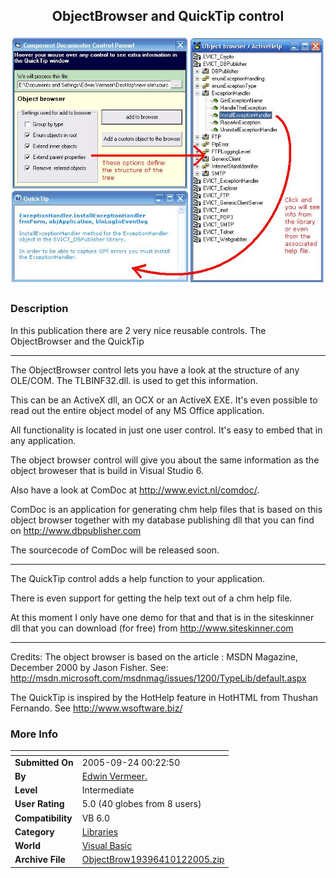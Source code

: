 ﻿<div align="center">

## ObjectBrowser and QuickTip control

<img src="PIC200510121559538984.JPG">
</div>

### Description

In this publication there are 2 very nice reusable controls. The ObjectBrowser and the QuickTip

- - - - - - - - - - - - - - - - - - - - - - - - - - - - - - - - - - - -

The ObjectBrowser control lets you have a look at the structure of any OLE/COM. The TLBINF32.dll. is used to get this information.

This can be an ActiveX dll, an OCX or an ActiveX EXE. It's even possible to read out the entire object model of any MS Office application.

All functionality is located in just one user control. It's easy to embed that in any application.

The object browser control will give you about the same information as the object broweser that is build in Visual Studio 6.

Also have a look at ComDoc at http://www.evict.nl/comdoc/.

ComDoc is an application for generating chm help files that is based on this object browser together with my database publishing dll that you can find on http://www.dbpublisher.com

The sourcecode of ComDoc will be released soon.

- - - - - - - - - - - - - - - - - - - - - - - - - - - - - - - - - - - -

The QuickTip control adds a help function to your application.

There is even support for getting the help text out of a chm help file.

At this moment I only have one demo for that and that is in the siteskinner dll that you can download (for free) from http://www.siteskinner.com

- - - - - - - - - - - - - - - - - - - - - - - - - - - - - - - - - - - -

Credits: The object browser is based on the article : MSDN Magazine, December 2000 by Jason Fisher. See: http://msdn.microsoft.com/msdnmag/issues/1200/TypeLib/default.aspx

The QuickTip is inspired by the HotHelp feature in HotHTML from Thushan Fernando. See http://www.wsoftware.biz/
 
### More Info
 


<span>             |<span>
---                |---
**Submitted On**   |2005-09-24 00:22:50
**By**             |[Edwin Vermeer\.](https://github.com/Planet-Source-Code/PSCIndex/blob/master/ByAuthor/edwin-vermeer.md)
**Level**          |Intermediate
**User Rating**    |5.0 (40 globes from 8 users)
**Compatibility**  |VB 6\.0
**Category**       |[Libraries](https://github.com/Planet-Source-Code/PSCIndex/blob/master/ByCategory/libraries__1-49.md)
**World**          |[Visual Basic](https://github.com/Planet-Source-Code/PSCIndex/blob/master/ByWorld/visual-basic.md)
**Archive File**   |[ObjectBrow19396410122005\.zip](https://github.com/Planet-Source-Code/edwin-vermeer-objectbrowser-and-quicktip-control__1-62862/archive/master.zip)








